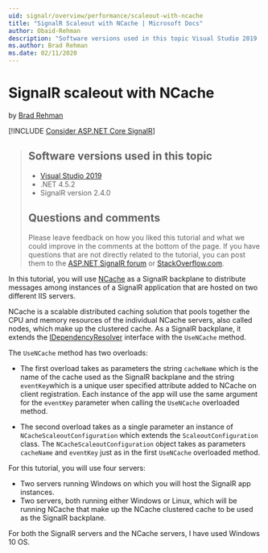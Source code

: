 ```yaml
---
uid: signalr/overview/performance/scaleout-with-ncache
title: "SignalR Scaleout with NCache | Microsoft Docs"
author: Obaid-Rehman
description: "Software versions used in this topic Visual Studio 2019 .NET 4.5.2 SignalR version 2.4.0"
ms.author: Brad Rehman
ms.date: 02/11/2020
---
```

# SignalR scaleout with NCache

by [Brad Rehman](https://github.com/Obaid-Rehman)

[!INCLUDE [Consider ASP.NET Core SignalR](~/includes/signalr/signalr-version-disambiguation.md)]

>## Software versions used in this topic
>
>- [Visual Studio 2019](https://visualstudio.microsoft.com/)
>- .NET 4.5.2
>- SignalR version 2.4.0
>
>## Questions and comments
>
>Please leave feedback on how you liked this tutorial and what we could improve in the comments at the bottom of the page. If you have questions that are not directly related to the tutorial, you can post them to the [ASP.NET SignalR forum](https://forums.asp.net/1254.aspx/1?ASP+NET+SignalR) or [StackOverflow.com](http://stackoverflow.com/).

In this tutorial, you will use [NCache](https://www.alachisoft.com/ncache) as a SignalR backplane to distribute messages among instances of a SignalR application that are hosted on two different IIS servers.

NCache is a scalable distributed caching solution that pools together the CPU and memory resources of the individual NCache servers, also called nodes, which make up the clustered cache. As a SignalR backplane, it extends the [IDependencyResolver](https://docs.microsoft.com/en-us/dotnet/api/system.web.mvc.idependencyresolver?view=aspnet-mvc-5.2) interface with the `UseNCache` method. 

The `UseNCache` method has two overloads: 

- The first overload takes as parameters the string `cacheName` which is the name of the cache used as the SignalR backplane and the string `eventKey`which is a unique user specified attribute added to NCache on client registration. Each instance of the app will use the same argument for the `eventKey` parameter when calling the `UseNCache` overloaded method.

- The second overload takes as a single parameter an instance of `NCacheScaleoutConfiguration` which extends the `ScaleoutConfiguration`  class. The `NCacheScaleoutConfiguration` object takes as parameters `cacheName` and `eventKey` just as in the first `UseNCache` overloaded method.

For this tutorial, you will use four servers:

- Two servers running Windows on which you will host the SignalR app instances.
- Two servers, both running either Windows or Linux, which will be running NCache that make up the NCache clustered cache to be used as the SignalR backplane.

For both the SignalR servers and the NCache servers, I have used Windows 10 OS.



